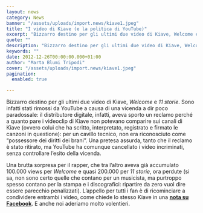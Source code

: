 ```yaml
---
layout: news
category: News
banner: "/assets/uploads/import.news/kiave1.jpeg"
title: "I video di Kiave (e la politica di YouTube)"
excerpt: "Bizzarro destino per gli ultimi due video di Kiave, Welcome e 11 storie. Sono infatti stati rimossi da YouTube a causa di una vicenda a dir poco paradossale: il distributore digitale, infatti, aveva sporto un reclamo perché a quanto pare i videoclip di Kiave non potevano comparire sui canali di Kiave (ovvero colui che ha [&hellip"
quote: ""
description: "Bizzarro destino per gli ultimi due video di Kiave, Welcome e 11 storie. Sono infatti stati rimossi da YouTube a causa di una vicenda a dir poco paradossale: il distributore digitale, infatti, aveva sporto un reclamo perché a quanto pare i videoclip di Kiave non potevano comparire sui canali di Kiave (ovvero colui che ha [&hellip"
keywords: ""
date: 2012-12-26T00:00:00.000+01:00
author: "Marta Blumi Tripodi"
cover: "/assets/uploads/import.news/kiave1.jpeg"
pagination:
  enabled: true

---
```


Bizzarro destino per gli ultimi due video di Kiave, _Welcome_ e _11 storie_. Sono infatti stati rimossi da YouTube a causa di una vicenda a dir poco paradossale: il distributore digitale, infatti, aveva sporto un reclamo perché a quanto pare i videoclip di Kiave non potevano comparire sui canali di Kiave (ovvero colui che ha scritto, interpretato, registrato e firmato le canzoni in questione): per un cavillo tecnico, non era riconosciuto come “possessore dei diritti dei brani”. Una pretesa assurda, tanto che il reclamo è stato ritirato, ma YouTube ha comunque cancellato i video incriminati, senza controllare l’esito della vicenda.

Una brutta sorpresa per il rapper, che tra l’altro aveva già accumulato 100.000 views per _Welcome_ e quasi 200.000 per _11 storie_, ora perdute (si sa, non sono certo quelle che contano per un musicista, ma purtroppo spesso contano per la stampa e i discografici: ripartire da zero vuol dire essere parecchio penalizzati). L’appello per tutti i fan è di ricominciare a condividere entrambi i video, come chiede lo stesso Kiave in una [**nota su Facebook**](https://www.facebook.com/notes/mirko-kiave/rimossi-i-video-di-welcome-e-11-storie-dal-canale-youtube-spiegazione/437867419601367 "https://www.facebook.com/notes/mirko-kiave/rimossi-i-video-di-welcome-e-11-storie-dal-canale-youtube-spiegazione/437867419601367"). E anche noi aderiamo molto volentieri.
  
  